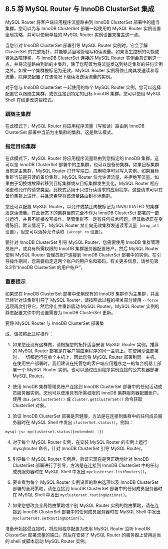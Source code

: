 ## 8.5 将 MySQL Router 与 InnoDB ClusterSet 集成

MySQL Router 将客户端应用程序流量路由到 InnoDB ClusterSet 部署中的适当集群。您可以为与 InnoDB ClusterSet 部署一起使用的 MySQL Router 实例设置全局策略，并可以使用单独的 MySQL Router 实例设置来覆盖这一点。

当您针对 InnoDB ClusterSet 部署引导 MySQL Router 实例时，它会了解 ClusterSet 的完整拓扑，并能够适当地管理写和读流量。如果发生控制的切换或紧急故障转移，与 InnoDB ClusterSet 连接的 MySQL Router 实例会意识到这一点，并将流量路由到新的主集群，除了您配置为将流量发送到特定集群的任何实例之外。如果一个集群被标记为无效，MySQL Router 实例将停止向其发送读和写流量，除非您配置了在该情况下继续发送读流量的实例。

对于您与 InnoDB ClusterSet 一起使用的每个 MySQL Router 实例，您可以选择配置它以跟随主集群，或仅连接到特定的目标 InnoDB 集群。您可以使用 MySQL Shell 在线更改这些模式。

### 跟随主集群
在此模式下，MySQL Router 将应用程序流量（写和读）路由到 InnoDB ClusterSet 部署中当前为主集群的集群。这是默认模式。

### 指定目标集群
在此模式下，MySQL Router 将应用程序流量路由到您指定的 InnoDB 集群。这可以是 InnoDB ClusterSet 部署中的主集群，也可以是备份集群。如果目标集群当前是主集群，MySQL Router 打开写端口，应用程序可以写入实例。如果目标集群当前是只读的备份集群，MySQL Router 仅允许读流量，并拒绝写流量。如果由于切换或故障转移到目标集群或从目标集群发生变化，MySQL Router 相应地更改允许的请求类型。此模式适用于只进行读请求的应用程序，这些请求可以在备份集群上进行，并且您希望将该流量路由到本地集群。

您还可以配置 MySQL Router，以允许或禁止向被标记为 INVALIDATED 的集群发送读流量。在此状态下的集群当前完全不作为 InnoDB ClusterSet 部署的一部分运行，并且不能接收写操作。尽管集群不一定有任何技术问题，但其数据正在变得陈旧。默认情况下，MySQL Router 禁止向无效集群发送读写流量（`drop_all` 设置），但您可以选择允许读取（`accept_ro` 设置）。

要针对 InnoDB ClusterSet 引导 MySQL Router，您需要使用 InnoDB 集群管理员账户，或具有所需权限的 InnoDB 集群服务器配置账户。然后 MySQL Router 使用 MySQL Router 管理员账户连接到 InnoDB ClusterSet 部署中的实例。在引导操作期间，您需要指定这两个账户的用户名和密码。有关更多信息，请参见第8.3节“InnoDB ClusterSet 的用户账户”。

### 重要提示
如果您在 InnoDB ClusterSet 部署中使用现有的 InnoDB 集群作为主集群，并且已经针对该集群引导了 MySQL Router，请按照此过程的相关部分使用 `--force` 选项再次引导它，然后停止并重新启动 MySQL Router。MySQL Router 实例的静态配置文件中的设置需要为 InnoDB ClusterSet 更新。

要将 MySQL Router 与 InnoDB ClusterSet 部署集

成，请按照此过程操作：

1. 如果您还没有这样做，请根据您的拓扑适当安装 MySQL Router 实例。推荐的 MySQL Router 部署是在客户端应用程序的同一主机上。在使用沙盒部署时，一切都运行在单个主机上，因此您将 MySQL Router 部署到同一主机。在使用生产部署时，我们建议在托管您的客户端应用程序之一的每台机器上部署一个 MySQL Router 实例。也可以通过应用程序实例连接的公共机器部署 MySQL Router。

2. 使用 InnoDB 集群管理员账户连接到 InnoDB ClusterSet 部署中的任何活动成员服务器实例。您也可以使用具有所需权限的 InnoDB 集群服务器配置账户。使用 `dba.getClusterSet()` 或 `cluster.getClusterSet()` 命令获取 ClusterSet 对象。

3. 验证 InnoDB ClusterSet 部署是否健康，方法是在连接到集群中的任何成员服务器时在 MySQL Shell 中发出 `clusterSet.status()`。例如：

```sql
mysql-js> myclusterset.status({extended: 1})
```

4. 对于每个 MySQL Router 实例，在安装 MySQL Router 的实例上运行 mysqlrouter 命令，针对 InnoDB ClusterSet 引导 MySQL Router。

5. 引导每个 MySQL Router 实例后，验证它现在是否正确地针对 InnoDB ClusterSet 部署进行了引导，方法是在连接到 InnoDB ClusterSet 中的任何成员服务器时在 MySQL Shell 中发出 `myclusterset.listRouters()`。

6. 要查看为每个 MySQL Router 实例设置的路由选项以及 InnoDB ClusterSet 部署的全局策略，请在连接到 InnoDB ClusterSet 部署中的任何成员服务器时在 MySQL Shell 中发出 `myclusterset.routingOptions()`。

7. 如果您想改变全局路由策略或个别 MySQL Router 实例的路由策略，请在连接到 InnoDB ClusterSet 部署中的任何成员服务器时在 MySQL Shell 中发出 `myclusterset.setRoutingOption()`。

准备开始接受连接时，将应用程序配置为使用 MySQL Router 监听 InnoDB ClusterSet 部署流量的端口。然后在安装了 MySQL Router 的服务器上使用适当的 shell 或脚本启动 MySQL Router 实例。
